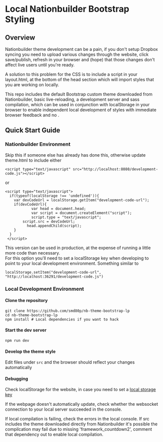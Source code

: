 # Local Nationbuilder Bootstrap Styling

## Overview

Nationbuilder theme development can be a pain, if you don't setup Dropbox syncing you need to upload various changes through the website, click save/publish, refresh in your browser and (hope) that those changes don't affect live users until you're ready.

A solution to this problem for the CSS is to include a script in your layout.html, at the bottom of the head section which will import styles that you are working on locally.

This repo includes the default Bootstrap custom theme downloaded from Nationbuilder, basic live-reloading, a development server and sass compilation, which can be used in conjunction with localStorage in your browser to enable independent local development of styles with immediate browser feedback and no .

## Quick Start Guide

### Nationbuilder Environment

Skip this if someone else has already has done this, otherwise update theme.html to include either
```
<script type="text/javascript" src="http://localhost:8080/development-code.js"></script>
```
or 
```
<script type="text/javascript">
  if(typeof(localStorage !== 'undefined')){
    var devCodeUrl = localStorage.getItem("development-code-url");
    if(devCodeUrl){
    		var head = document.head;
    		var script = document.createElement("script");
   			script.type = "text/javascript";
        script.src = devCodeUrl;
    	  head.appendChild(script);
    }
  }
 </script>
```
This version can be used in production, at the expense of running a little more code than necessary.  
<a name="localStorageKey"/>
For this option you'll need to set a localStorage key when developing to point to your local development environment.  Something similar to 
```
localStorage.setItem("development-code-url", "http://localhost:36291/development-code.js")
```

### Local Development Environment

#### Clone the repository
```
git clone https://github.com/smd80p/nb-theme-bootstrap-lp
cd nb-theme-bootstrap-lp
npm install # Local dependencies if you want to hack
```
#### Start the dev server
```
npm run dev
```
#### Develop the theme style

Edit files under `src` and the browser should reflect your changes automatically

#### Debugging

Check localStorage for the website, in case you need to set a [local storage key](#localStorageKey)

If the webpage doesn't automatically update, check whether the websocket connection to your local server succeeded in the console.  

If local compilation is failing, check the errors in the local console.  If src includes the theme downloaded directly from Nationbuilder it's possible the compilcation may fail due to missing 'framework_countdown2', comment that dependency out to enable local compilation.


